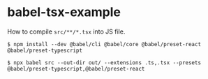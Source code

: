 # babel-tsx-example

How to compile `src/**/*.tsx` into JS file.

```console
$ npm install --dev @babel/cli @babel/core @babel/preset-react @babel/preset-typescript
```

```console
$ npx babel src --out-dir out/ --extensions .ts,.tsx --presets @babel/preset-typescript,@babel/preset-react
```
